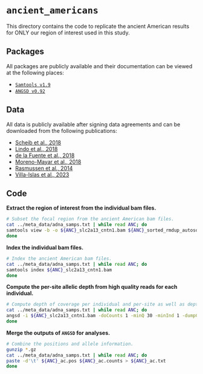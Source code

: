 # `ancient_americans`

This directory contains the code to replicate the ancient American results for ONLY our region of interest used in this study.

## Packages

All packages are publicly available and their documentation can be viewed at the following places:

- [`Samtools v1.9`](http://www.htslib.org/doc/samtools.html)
- [`ANGSD v0.92`](http://www.popgen.dk/angsd/index.php/ANGSD)

## Data

All data is publicly available after signing data agreements and can be downloaded from the following publications:

- [Scheib et al., 2018](https://www.science.org/doi/10.1126/science.aar6851)
- [Lindo et al., 2018](https://www.science.org/doi/10.1126/sciadv.aau4921)
- [de la Fuente et al., 2018](https://doi.org/10.1073/pnas.1715688115)
- [Moreno-Mayar et al., 2018](https://doi.org/10.1038/nature25173)
- [Rasmussen et al., 2014](https://doi.org/10.1038/nature13025)
- [Villa-Islas et al., 2023](https://www.science.org/doi/10.1126/science.add6142)

## Code

__Extract the region of interest from the individual bam files.__

```bash
# Subset the focal region from the ancient American bam files.
cat ../meta_data/adna_samps.txt | while read ANC; do
samtools view -b -o ${ANC}_slc2a13_cntn1.bam ${ANC}_sorted_rmdup_autosomes.bam 12:40148827-41466217
done
```

__Index the individual bam files.__

```bash
# Index the ancient American bam files.
cat ../meta_data/adna_samps.txt | while read ANC; do
samtools index ${ANC}_slc2a13_cntn1.bam
done
```

__Compute the per-site allelic depth from high quality reads for each individual.__

```bash
# Compute depth of coverage per individual and per-site as well as depth per-base with a minimum quality score of 30 and a minimum of 1 individual per site.
cat ../meta_data/adna_samps.txt | while read ANC; do
angsd -i ${ANC}_slc2a13_cntn1.bam -doCounts 1 -minQ 30 -minInd 1 -dumpCounts 3 -doDepth 1 -out ${ANC}_ac
done
```

__Merge the outputs of `ANGSD` for analyses.__

```bash
# Combine the positions and allele information.
gunzip *.gz
cat ../meta_data/adna_samps.txt | while read ANC; do
paste -d'\t' ${ANC}_ac.pos ${ANC}_ac.counts > ${ANC}_ac.txt
done
```

